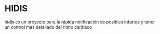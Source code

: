 # HIDIS
hidis es un proyecto para la rápida notificación de posibles infartos y tener un control mas detallado del ritmo cardiaco
